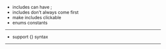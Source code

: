 * includes can have ;
* includes don't always come first
* make includes clickable
* enums constants


---
* support {} syntax

---

 
